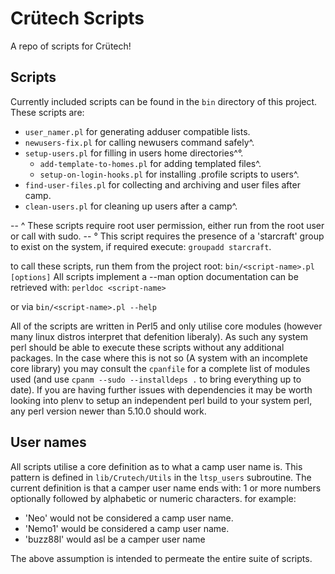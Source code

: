 # Crütech Scripts #

A repo of scripts for Crütech!

## Scripts ##
Currently included scripts can be found in the `bin` directory of this project.
These scripts are:
  * `user_namer.pl` for generating adduser compatible lists.
  * `newusers-fix.pl` for calling newusers command safely^.
  * `setup-users.pl` for filling in users home directories^°.
    * `add-template-to-homes.pl` for adding templated files^.
    * `setup-on-login-hooks.pl` for installing .profile scripts to users^.
  * `find-user-files.pl` for collecting and archiving and user files after camp.
  * `clean-users.pl` for cleaning up users after a camp^.

-- ^ These scripts require root user permission, either run from the root user or call with sudo.
-- ° This script requires the presence of a 'starcraft' group to exist on the system, if required execute: `groupadd starcraft`.

to call these scripts, run them from the project root:
`bin/<script-name>.pl [options]`
All scripts implement a --man option documentation can be retrieved with:
`perldoc <script-name>`

or via
`bin/<script-name>.pl --help`

All of the scripts are written in Perl5 and only utilise core modules (however many linux distros interpret that defenition liberaly). As such any system perl should be able to execute these scripts without any additional packages. In the case where this is not so (A system with an incomplete core library) you may consult the `cpanfile` for a complete list of modules used (and use `cpanm --sudo --installdeps .` to bring everything up to date).
If you are having further issues with dependencies it may be worth looking into plenv to setup an independent perl build to your system perl, any perl version newer than 5.10.0 should work.

## User names ##
All scripts utilise a core definition as to what a camp user name is. This pattern is defined in `lib/Crutech/Utils` in the `ltsp_users` subroutine.
The current definition is that a camper user name ends with: 1 or more numbers optionally followed by alphabetic or numeric characters.
for example:
  * 'Neo' would not be considered a camp user name.
  * 'Nemo1' would be considered a camp user name.
  * 'buzz88l' would asl be a camper user name

The above assumption is intended to permeate the entire suite of scripts.
